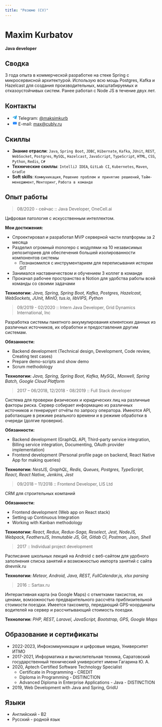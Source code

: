 ```yaml
---
title: "Резюме (CV)"
---
```


# Maxim Kurbatov
**Java developer**

## Сводка
3 года опыта в коммерческой разработке на стеке Spring с микросервисной архитектурой. Использую всю мощь Postgres, Kafka и Hazelcast для создания производительных, масштабируемых и отказоустойчивых систем. Ранее работал с Node JS в течение двух лет.

## Контакты
* <img src="/img/telegram.png" alt="telegram logo" class="inline"> Telegram: [@maksimkurb](https://t.me/maksimkurb)
* <img src="/img/email.png" alt="email icon" class="inline"> E-mail: [max@cubly.ru](mailto:max@cubly.ru)

## Скиллы
* **Знание отрасли**: `Java`, `Spring Boot`, `JDBC`, `Hibernate`, `Kafka`, `JUnit`, `REST`, `WebSocket`, `Postgres`, `MySQL`, `Hazelcast`, `JavaScript`, `TypeScript`, `HTML`, `CSS`, `Python`, `Redis`, `C#`
* **Технические скиллы**: `IntelliJ IDEA`, `GitLab CI`, `Kubernetes`, `Maven`, `Gradle`
* **Soft skills**: `Коммуникация`, `Решение проблем и принятие решиений`, `Тайм-менеджмент`, `Менторинг`, `Работа в команде`

## Опыт работы

<!-- =================== -->
> 08/2020 - сейчас :: Java Developer, OneCell.ai

Цифровая патология с искусственным интеллектом.

**Мои достижения:**
* Спроектировал и разработал MVP серверной части платформы за 2 месяца
* Разделил огромный monorepo с модулями на 10 независимых репозиториев для обеспечения большей изолированности компонентов системы
  * Познакомился с инструментарием для переписывания истории GIT
* Занимался наставничеством и обучением 3 коллег в команде
* Прокачал рабочее пространство в Notion для удобства работы всей команды со своими задачами

**Технологии:**
*Java, Spring, Spring Boot, Kafka, Postgres, Hazelcast, WebSockets, JUnit, MinIO, tus.io, libVIPS, Python*

<!-- =================== -->
> 09/2019 - 02/2020 :: Intern Java Developer, Grid Dynamics International, Inc

Разработка системы пакетного аккумулирования клиентских данных из различных источников, их обработки и предоставления другим системам.

**Обязанности:**
* Backend development (Technical design, Development, Code review, Creating test cases)
* Prepare demo-scripts and show demo
* Scrum methodology

**Технологии:**
*Java, Spring, Spring Boot, Kafka, MySQL, Maxwell, Spring Batch, Google Cloud Platform*

<!-- =================== -->
> 2017 – 06/2018, 12/2018 - 08/2019 :: Full Stack developer

Система для проверки физических и юридических лиц на различные факторы риска. Сервер собирает информацию из различных источников и генерирует отчёты по запросу оператора. Имеются API, работающие в режиме реального времени и в режиме обработки в очереди (долгие проверки).

**Обязанности:**
* Backend development (GraphQL API, Third-party service integration, Billing service integration, Documenting, OAuth provider implementation)
* Frontend development (Personal profile page on backend, React Native App for making queries)

**Технологии:**
*NestJS, GraphQL, Redis, Queues, Postgres, TypeScript, React, React Native, Jenkins, Jest*


<!-- =================== -->
> 09/2018 – 11/2018 :: Frontend Developer, LIS Ltd

CRM для строительных компаний

**Обязанности:**
* Frontend development (Web app on React stack)
* Setting up Continuous Integration
* Working with Kanban methodology

**Технологии:**
*React, Redux, Redux-Saga, Reselect, Jest, NodeJS, Webpack, FeathersJS, Immutable JS, Git, Gitlab CI, Postman, Json, Shell*


<!-- =================== -->
> 2017 :: Individual project development

Расписание школьных лекций на Android с веб-сайтом для удобного заполнения списка занятий и возможностью импорта занятий с сайта dnevnik.ru

**Технологии:**
*Meteor, Android, Java, REST, FullCalendar.js, xlsx parsing*


<!-- =================== -->
> 2016 :: Sartax.ru

Интерактивная карта (на Google Maps) с отметками таксистов, их ценами, вомзожностью предварительного рассчёта приблизительной стоимости поездки. Имеется таксометр, передающий GPS-координаты водителей на сервер и рассчитывающий стоимость поездки.

**Технологии:**
*PHP, REST, Laravel, JavaScript, Bootstrap, GPS, Google Maps*


## Образование и сертификаты
* 2022-2023, Инфокоммуникации и цифровые медиа, Университет ИТМО
* 2017-2021, Информатика и вычислительная техника, Саратовский государственный технический университет имени Гагарина Ю. А.
* 2020, Aptech Certified Software Technology Specialist
  * Certificate in Programming - CREDIT
  * Diploma in Programming - DISTINCTION
  * Advanced Diploma in Enterprise Applications - Java - DISTINCTION
* 2019, Web Development with Java and Spring, GridU

## Языки
* Английский - B2
* Русский - родной язык
